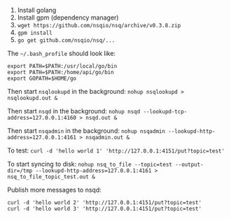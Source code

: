 1. Install golang
2. Install gpm (dependency manager)
3. `wget https://github.com/nsqio/nsq/archive/v0.3.8.zip`
4. `gpm install`
5. `go get github.com/nsqio/nsq/...`

The `~/.bash_profile` should look like:

```
export PATH=$PATH:/usr/local/go/bin
export PATH=$PATH:/home/api/go/bin
export GOPATH=$HOME/go
```

Then start `nsqlookupd` in the background: `nohup nsqlookupd > nsqlookupd.out &`

Then start `nsqd` in the background: `nohup nsqd --lookupd-tcp-address=127.0.0.1:4160 > nsqd.out &`

Then start `nsqadmin` in the background: `nohup nsqadmin --lookupd-http-address=127.0.0.1:4161 > nsqadmin.out &`

To test: `curl -d 'hello world 1' 'http://127.0.0.1:4151/put?topic=test'`

To start syncing to disk: `nohup nsq_to_file --topic=test --output-dir=/tmp --lookupd-http-address=127.0.0.1:4161 > nsq_to_file_topic_test.out &`

Publish more messages to nsqd:

```
curl -d 'hello world 2' 'http://127.0.0.1:4151/put?topic=test'
curl -d 'hello world 3' 'http://127.0.0.1:4151/put?topic=test'
```
